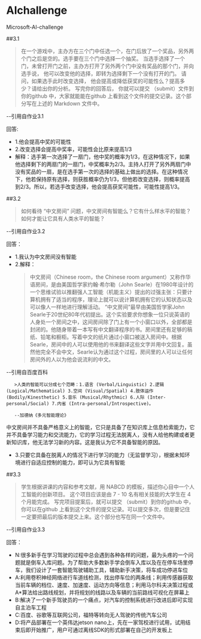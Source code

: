 # AIchallenge
Microsoft-AI-challenge

##3.1
>在一个游戏中，主办方在三个门中任选一个，在门后放了一个奖品，另外两个门之后是空的。选手要在三个门中选择一个抽奖。 当选手选择了一个门，未曾打开门之前，主办方打开了另外两个门中没有奖品的那个门，并向选手说， 他可以改变他的选择，即转为选择剩下一个没有打开的门。 请问，如果选手此时改变选择， 他会提高或降低获奖的可能性么？提高多少？请给出你的分析。 写完你的回答后， 你就可以提交 （submit）文件到你的github 中，大家就能能在github 上看到这个文件的提交记录。这个部分写在上述的 Markdown 文件中。

--引用自作业3.1

回答:
*    1.他会提高中奖的可能性
*    2.改变选择会提高中奖率，可能性会比原来提高1/3
*    解释：选手第一次选择了一扇门，他中奖的概率为1/3，在这种情况下，如果他选择剩下的两扇门的一扇门，中奖概率为2/3。主持人打开了另外两扇门中没有奖品的一扇，是在选手第一次的选择的基础上做出的选择。在这种情况下，他若保持原有选择，则获胜概率仍为1/3，但他若改变选择，则概率提高到2/3。所以，若选手改变选择，他会提高获奖可能性，可能性提高1/3。

##3.2
>如何看待 “中文房间” 问题，中文房间有智能么？它有什么样水平的智能？如何才能让它具有人类水平的智能？

--引用自作业3.2

回答：
*    1.我认为中文房间没有智能
*    2.解释：
       >中文房间（Chinese room，the Chinese room argument）又称作华语房间，是由美国哲学家约翰·希尔勒（John Searle）在1980年设计的一个思维试验以推翻强人工智能（机能主义）提出的过强主张：只要计算机拥有了适当的程序，理论上就可以说计算机拥有它的认知状态以及可以像人一样地进行理解活动。
“中文房间”最早由美国哲学家John Searle于20世纪80年代初提出。这个实验要求你想象一位只说英语的人身处一个房间之中，这间房间除了门上有一个小窗口以外，全部都是封闭的。他随身带着一本写有中文翻译程序的书。房间里还有足够的稿纸、铅笔和橱柜。写着中文的纸片通过小窗口被送入房间中。根据Searle，房间中的人可以使用他的书来翻译这些文字并用中文回复。虽然他完全不会中文，Searle认为通过这个过程，房间里的人可以让任何房间外的人以为他会说流利的中文。

--引用自百度百科

       >人类的智能可以分成七个范畴：1.语言 (Verbal/Linguistic) 2.逻辑 (Logical/Mathematical) 3.空间 (Visual/Spatial) 4.肢体运作 (Bodily/Kinesthetic) 5.音乐 (Musical/Rhythmic) 6.人际 (Inter-personal/Social) 7.内省 (Intra-personal/Introspective)。
       
       --加德纳《多元智能理论》
       
 中文房间并不具备严格意义上的智能，它只是具备了在知识库上信息检索能力，它并不具备学习能力和交流能力，它的学习过程无法脱离人，没有人给他构建或者更新知识库，他无法学习新的内容。这是我认为它不具备智能的原因。
 
*    3.只要它具备在脱离人的情况下进行学习的能力（无监督学习），根据未知环境进行自适应控制的能力，即可认为它具有智能

##3.3
>学生根据讲课的内容和参考文献，用 NABCD 的模板，描述你心目中一个人工智能的创新项目。 这个项目应该是由 7 - 10 名有相关技能的大学生在 4 个月能完成。 写完项目提案后，就可以提交 （submit）到你的github 中，你可以在github 上看到这个文件的提交记录。可以提交多次，但是要记住一定要把最后的版本提交上来。这个部分也写在同一个文件中。

--引用自作业3.3

回答：
*    N:很多新手在学习驾驶的过程中总会遇到各种各样的问题，最为头疼的一个问题就是倒车入库问题。为了帮助大多数新手学会倒车入库以及在在停车场里停车，我们设计了一套智能驾驶辅助工具，辅助新手决策，将车成功停进车位
*    A:利用卷积神经网络进行车道线检测，找出停车位的两条线；利用传感器获取当前车辆的档位、速度、加速度、运动方向等信息；利用马尔科夫决策过程或A*算法给出路线规划，并将规划的线路以及车辆的当前路线可视化在屏幕上
*    B:解决了一个新手驾驶员的一个痛点，对汽车的控制系统进行改进后即可实现自主泊车工程
*    C:百度、谷歌等互联网公司，福特等转向无人驾驶的传统汽车公司
*    D:将产品部署在一个英伟达jetson nano上，先在一家驾校进行试用，试用结束后即开始推广，用户可通过离线SDK的形式部署在自己的开发板上
